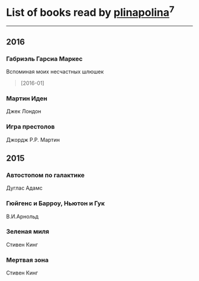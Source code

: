 # List of books read by [plinapolina](http://vk.com/id173746684)<sup>7</sup>
---

## 2016

### Габриэль Гарсиа Маркес
Вспоминая моих несчастных шлюшек
> [2016-01] 


### Мартин Иден
Джек Лондон


### Игра престолов
Джордж Р.Р. Мартин



## 2015

### Автостопом по галактике
Дуглас Адамс


### Гюйгенс и Барроу, Ньютон и Гук
В.И.Арнольд


### Зеленая миля
Стивен Кинг


### Мертвая зона
Стивен Кинг



